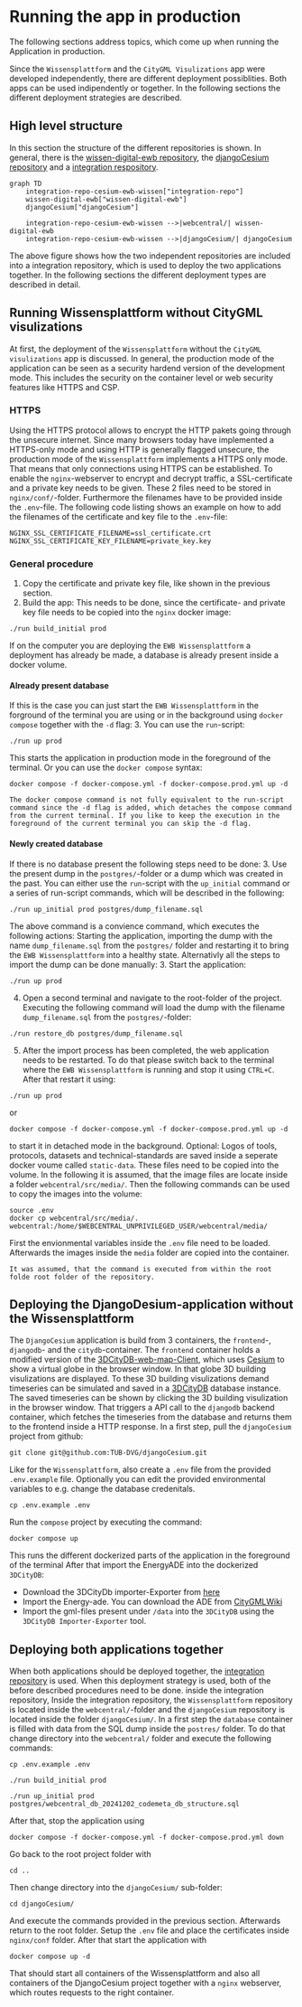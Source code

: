 # Running the app in production
The following sections address topics, which come up when running the Application in production.

Since the `Wissensplattform` and the `CityGML Visulizations` app were developed independently, there are different deployment possiblities. Both apps can be used indipendently or together. In the following sections the different deployment strategies are described.

## High level structure
In this section the structure of the different repositories is shown. 
In general, there is the [wissen-digital-ewb repository](https://github.com/TUB-DVG/wissen-digital-ewb), the [djangoCesium repository](https://github.com/TUB-DVG/djangoCesium) and a [integration respository](https://github.com/TUB-DVG/integration-repo-cesium-ewb-wissen).
```{mermaid}
graph TD
    integration-repo-cesium-ewb-wissen["integration-repo"]
    wissen-digital-ewb["wissen-digital-ewb"]
    djangoCesium["djangoCesium"]

    integration-repo-cesium-ewb-wissen -->|webcentral/| wissen-digital-ewb
    integration-repo-cesium-ewb-wissen -->|djangoCesium/| djangoCesium
```
The above figure shows how the two independent repositories are included into a integration repository, which is used to deploy the two applications together. 
In the following sections the different deployment types are described in detail.


## Running Wissensplattform without CityGML visulizations
At first, the deployment of the `Wissensplattform` without the `CityGML visulizations` app is discussed. 
In general, the production mode of the application can be seen as a security hardend version of the development mode. This includes the security on the container level or web security features like HTTPS and CSP.

### HTTPS
Using the HTTPS protocol allows to encrypt the HTTP pakets going through the unsecure internet. Since many browsers today have implemented a HTTPS-only mode and using HTTP is generally flagged unsecure, the production mode of the `Wissensplattform` implements a HTTPS only mode. That means that only connections using HTTPS can be established. To enable the `nginx`-webserver to encrypt and decrypt traffic, a SSL-certificate and a private key needs to be given. These 2 files need to be stored in `nginx/conf/`-folder. Furthermore the filenames have to be provided inside the `.env`-file. The following code listing shows an example on how to add the filenames of the certificate and key file to the `.env`-file:
```
NGINX_SSL_CERTIFICATE_FILENAME=ssl_certificate.crt
NGINX_SSL_CERTIFICATE_KEY_FILENAME=private_key.key
```

### General procedure
1. Copy the certificate and private key file, like shown in the previous section.
2. Build the app: This needs to be done, since the certificate- and private key file needs to be copied into the `nginx` docker image:
```
./run build_initial prod
```
If on the computer you are deploying the `EWB Wissensplattform` a deployment has already be made, a database is already present inside a docker volume. 
#### Already present database
If this is the case you can just start the `EWB Wissensplattform` in the forground of the terminal you are using or in the background using `docker compose` together with the `-d` flag:
3. You can use the `run`-script:
```
./run up prod
```
This starts the application in production mode in the foreground of the terminal.
Or you can use the `docker compose` syntax:
```
docker compose -f docker-compose.yml -f docker-compose.prod.yml up -d
```
```{note}
The docker compose command is not fully equivalent to the run-script command since the -d flag is added, which detaches the compose command from the current terminal. If you like to keep the execution in the foreground of the current terminal you can skip the -d flag.
```
#### Newly created database
If there is no database present the following steps need to be done: 
3. Use the present dump in the `postgres/`-folder or a dump which was created in the past. You can either use the `run`-script with the `up_initial` command or a series of run-script commands, which will be described in the following:
```
./run up_initial prod postgres/dump_filename.sql 
```
The above command is a convience command, which executes the following actions: Starting the application, importing the dump with the name `dump_filename.sql` from the `postgres/` folder and restarting it to bring the `EWB Wissensplattform` into a healthy state.
Alternativly all the steps to import the dump can be done manually:
3. Start the application:
```
./run up prod
```
4. Open a second terminal and navigate to the root-folder of the project.
Executing the following command will load the dump with the filename `dump_filename.sql` from the `postgres/`-folder:
```
./run restore_db postgres/dump_filename.sql
```
5. After the import process has been completed, the web application needs to be restarted. To do that please switch back to the terminal where the `EWB Wissensplattform` is running and stop it using `CTRL+C`. After that restart it using:
```
./run up prod
```
or 
```
docker compose -f docker-compose.yml -f docker-compose.prod.yml up -d
```
to start it in detached mode in the background.
Optional:
Logos of tools, protocols, datasets and technical-standards are saved inside a seperate docker voume called `static-data`. These files need to be copied into the volume. In the following it is assumed, that the image files are locate inside a folder `webcentral/src/media/`. Then the following commands can be used to copy the images into the volume:
```    
source .env
docker cp webcentral/src/media/. webcentral:/home/$WEBCENTRAL_UNPRIVILEGED_USER/webcentral/media/
```
First the envionmental variables inside the `.env` file need to be loaded. Afterwards the images inside the `media` folder are copied into the container.
```{note}
It was assumed, that the command is executed from within the root folde root folder of the repository.
```
## Deploying the DjangoDesium-application without the Wissensplattform
The `DjangoCesium` application is build from 3 containers, the `frontend`-, `djangodb`- and the `citydb`-container. The `frontend` container holds a modified version of the [3DCityDB-web-map-Client](https://github.com/3dcitydb/3dcitydb-web-map), which uses [Cesium](https://cesium.com/) to show a virtual globe in the browser window. In that globe 3D building visulizations are displayed. To these 3D building visulizations demand timeseries can be simulated and saved in a [3DCityDB](https://www.3dcitydb.org/3dcitydb/) database instance. The saved timeseries can be shown by clicking the 3D building visulization in the browser window. That triggers a API call to the `djangodb` backend container, which fetches the timeseries from the database and returns them to the frontend inside a HTTP response.
In a first step, pull the `djangoCesium` project from github:
```
git clone git@github.com:TUB-DVG/djangoCesium.git 
```
Like for the `Wissensplattform`, also create a `.env` file from the provided `.env.example` file. Optionally you can edit the provided environmental variables to e.g. change the database credenitals.
```
cp .env.example .env
```
Run the `compose` project by executing the command:
```
docker compose up
```
This runs the different dockerized parts of the application in the foreground of the terminal
After that import the EnergyADE into the dockerized `3DCityDB`:
   - Download the 3DCityDb importer-Exporter from [here](https://github.com/3dcitydb/importer-exporter)
   - Import the Energy-ade. You can download the ADE from [CityGMLWiki](https://www.citygmlwiki.org/index.php?title=CityGML_Energy_ADE_V._2.0)   
   - Import the gml-files present under `/data` into the `3DCityDB` using the `3DCityDB Importer-Exporter` tool.

## Deploying both applications together
When both applications should be deployed together, the [integration repository](https://github.com/TUB-DVG/integration-repo-cesium-ewb-wissen) is used. When this deployment strategy is used, both of the before described procedures need to be done. inside the integration repository, Inside the integration repository, the `Wissensplattform` repository is located inside the `webcentral/`-folder and the `djangoCesium` repository is located inside the folder `djangoCesium/`. In a first step the `database` container is filled with data from the SQL dump inside the `postres/` folder. To do that change directory into the `webcentral/` folder and execute the following commands:
```
cp .env.example .env
```
```
./run build_initial prod
```
```
./run up_initial prod postgres/webcentral_db_20241202_codemeta_db_structure.sql 
```
After that, stop the application using
```
docker compose -f docker-compose.yml -f docker-compose.prod.yml down
```
Go back to the root project folder with
```
cd ..
```
Then change directory into the `djangoCesium/` sub-folder:
```
cd djangoCesium/
```
And execute the commands provided in the previous section.
Afterwards return to the root folder. Setup the `.env` file and place the certificates inside `nginx/conf` folder. After that start the application with
```
docker compose up -d
```
That should start all containers of the Wissensplattform and also all containers of the DjangoCesium project together with a `nginx` webserver, which routes requests to the right container.

